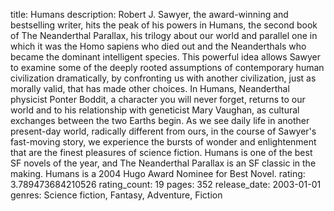 title: Humans
description: Robert J. Sawyer, the award-winning and bestselling writer, hits the peak of his powers in Humans, the second book of The Neanderthal Parallax, his trilogy about our world and parallel one in which it was the Homo sapiens who died out and the Neanderthals who became the dominant intelligent species. This powerful idea allows Sawyer to examine some of the deeply rooted assumptions of contemporary human civilization dramatically, by confronting us with another civilization, just as morally valid, that has made other choices. In Humans, Neanderthal physicist Ponter Boddit, a character you will never forget, returns to our world and to his relationship with geneticist Mary Vaughan, as cultural exchanges between the two Earths begin. As we see daily life in another present-day world, radically different from ours, in the course of Sawyer's fast-moving story, we experience the bursts of wonder and enlightenment that are the finest pleasures of science fiction. Humans is one of the best SF novels of the year, and The Neanderthal Parallax is an SF classic in the making. Humans is a 2004 Hugo Award Nominee for Best Novel.
rating: 3.789473684210526
rating_count: 19
pages: 352
release_date: 2003-01-01
genres: Science fiction, Fantasy, Adventure, Fiction